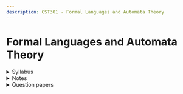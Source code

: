 ```yaml
---
description: CST301 - Formal Languages and Automata Theory
---
```


# Formal Languages and Automata Theory

<details>

<summary>Syllabus</summary>

[CST301](https://drive.google.com/file/d/1qCeMui1Ks3JjfXhZIzfzlvuqO8OAzbYf/view)

</details>

<details>

<summary>Notes</summary>

[FLAT Notes](https://drive.google.com/drive/folders/1dA-4VZBEdie1nM3Yrq5fo7V0GKGjU7Kf?usp=drive_link)

[FLAT Short Notes](https://drive.google.com/drive/folders/1i10WF-1ry53Q2wA-6Tox1Bq9dDZsHeKw?usp=drive_link)&#x20;

</details>

<details>

<summary>Question papers</summary>

[FLAT PYQs](https://drive.google.com/drive/folders/13-m_G8KtebXgXaSBGC1hHh7Z_SLGzhLN?usp=drive_link)

</details>
